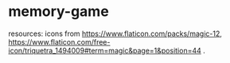# memory-game

resources: icons from  https://www.flaticon.com/packs/magic-12,
https://www.flaticon.com/free-icon/triquetra_1494009#term=magic&page=1&position=44 .
